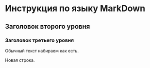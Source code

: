 # Инструкция по языку MarkDown

## Заголовок второго уровня
### Заголовок третьего уровня

Обычный текст набираем как есть.

Новая строка.